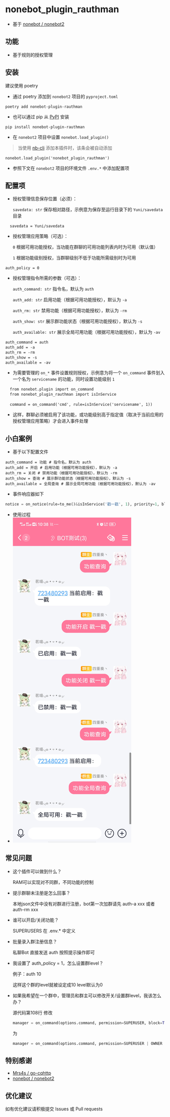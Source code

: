 <!--
 * @Author       : Lancercmd
 * @Date         : 2020-11-17 19:05:26
 * @LastEditors  : Lancercmd
 * @LastEditTime : 2021-01-04 14:48:32
 * @Description  : None
 * @GitHub       : https://github.com/Lancercmd
-->
# nonebot_plugin_rauthman

- 基于 [nonebot / nonebot2](https://github.com/nonebot/nonebot2)

## 功能

- 基于规则的授权管理

## 安装

建议使用 poetry

- 通过 poetry 添加到 `nonebot2` 项目的 `pyproject.toml`

``` {.sourceCode .bash}
poetry add nonebot-plugin-rauthman
```

- 也可以通过 pip 从 [PyPI](https://pypi.org/project/nonebot-plugin-rauthman/) 安装

``` {.sourceCode .bash}
pip install nonebot-plugin-rauthman
```

- 在 `nonebot2` 项目中设置 `nonebot.load_plugin()`
> 当使用 [nb-cli](https://github.com/nonebot/nb-cli) 添加本插件时，该条会被自动添加

``` {.sourceCode .python}
nonebot.load_plugin('nonebot_plugin_rauthman')
```

- 参照下文在 `nonebot2` 项目的环境文件 `.env.*` 中添加配置项

## 配置项

- 授权管理信息保存位置（必须）：

  `savedata: str` 保存相对路径，示例意为保存至运行目录下的 `Yuni/savedata` 目录

``` {.sourceCode .bash}
  savedata = Yuni/savedata
```

- 授权管理应用策略（可选）：

  `0` 根据可用功能授权，当功能在群聊的可用功能列表内时为可用（默认值）

  `1` 根据功能级别授权，当群聊级别不低于功能所需级别时为可用

``` {.sourceCode .bash}
auth_policy = 0
```

- 授权管理指令所需的参数（可选）：

  `auth_command: str` 指令名，默认为 `auth`

  `auth_add: str` 启用功能（根据可用功能授权），默认为 `-a`

  `auth_rm: str` 禁用功能（根据可用功能授权），默认为 `-rm`

  `auth_show: str` 展示群功能状态（根据可用功能授权），默认为 `-s`

  `auth_available: str` 展示全局可用功能（根据可用功能授权），默认为 `-av`

``` {.sourceCode .bash}
auth_command = auth
auth_add = -a
auth_rm = -rm
auth_show = -s
auth_available = -av
```

- 为需要管理的 `on_*` 事件设置规则授权，示例意为将一个 `on_command` 事件划入一个名为 `servicename` 的功能，同时设置功能级别 `1`

``` {.sourceCode .python}
  from nonebot.plugin import on_command
  from nonebot_plugin_rauthman import isInService

  command = on_command('cmd', rule=isInService('servicename', 1))
```

- 这样，群聊必须被启用了该功能，或功能级别高于指定值（取决于当前应用的授权管理应用策略）才会进入事件处理

## 小白案例

- 基于以下配置文件

```.env.*
auth_command = 功能 # 指令名，默认为 auth
auth_add = 开启 # 启用功能（根据可用功能授权），默认为 -a
auth_rm = 关闭 # 禁用功能（根据可用功能授权），默认为 -rm
auth_show = 查询 # 展示群功能状态（根据可用功能授权），默认为 -s
auth_available = 全局查询 # 展示全局可用功能（根据可用功能授权），默认为 -av
```

- 事件响应器如下

```python
notice = on_notice(rule=to_me()&isInService('戳一戳', 1), priority=1, block=True)
```

- 使用过程
- ![1626748739905](BotTest1.jpg)

## 常见问题

- 这个插件可以做到什么？

  RAM可以实现对不同群，不同功能的控制
  
- 提示群聊未注册是怎么回事？

  本地json文件中没有对群进行注册，bot第一次加群请先 auth-a xxx 或者 auth-rm xxx
  
- 谁可以开启/关闭功能？

  SUPERUSERS 在 .env.* 中定义
  
- 批量录入群注册信息？

  私聊Bot 直接发送 auth 按照提示操作即可
  
- 我设置了 auth_policy = 1，怎么设置群level？

  例子：auth 10 
  
  这样这个群的level就被设定成10 level默认为0
  
- 如果我希望在一个群中，管理员和群主可以修改开关/设置群level，我该怎么办？

  源代码第108行 修改
  
  ```python
  manager = on_command(options.command, permission=SUPERUSER, block=True)
  ```
  
  为
  
  ```python
  manager = on_command(options.command, permission=SUPERUSER | OWNER |  ADMIN, block=True)
  ```

## 特别感谢

- [Mrs4s / go-cqhttp](https://github.com/Mrs4s/go-cqhttp)
- [nonebot / nonebot2](https://github.com/nonebot/nonebot2)

## 优化建议

如有优化建议请积极提交 Issues 或 Pull requests